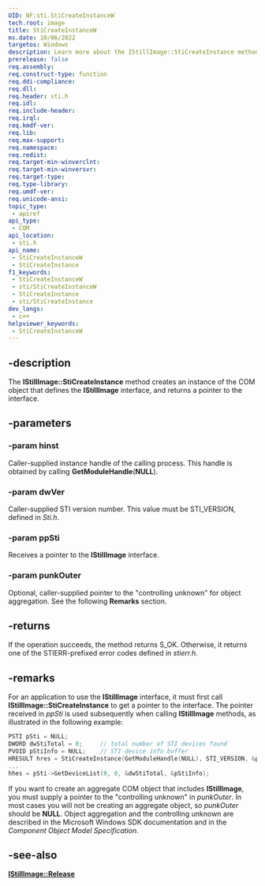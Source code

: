 ```yaml
---
UID: NF:sti.StiCreateInstanceW
tech.root: image
title: StiCreateInstanceW
ms.date: 10/06/2022
targetos: Windows
description: Learn more about the IStillImage::StiCreateInstance method.
prerelease: false
req.assembly: 
req.construct-type: function
req.ddi-compliance: 
req.dll: 
req.header: sti.h
req.idl: 
req.include-header: 
req.irql: 
req.kmdf-ver: 
req.lib: 
req.max-support: 
req.namespace: 
req.redist: 
req.target-min-winverclnt: 
req.target-min-winversvr: 
req.target-type: 
req.type-library: 
req.umdf-ver: 
req.unicode-ansi: 
topic_type:
 - apiref
api_type:
 - COM
api_location:
 - sti.h
api_name:
 - StiCreateInstanceW
 - StiCreateInstance
f1_keywords:
 - StiCreateInstanceW
 - sti/StiCreateInstanceW
 - StiCreateInstance
 - sti/StiCreateInstance
dev_langs:
 - c++
helpviewer_keywords:
 - StiCreateInstanceW
---
```


## -description

The **IStillImage::StiCreateInstance** method creates an instance of the COM object that defines the **IStillImage** interface, and returns a pointer to the interface.

## -parameters

### -param hinst

Caller-supplied instance handle of the calling process. This handle is obtained by calling **GetModuleHandle**(**NULL**).

### -param dwVer

Caller-supplied STI version number. This value must be STI\_VERSION, defined in *Sti.h*.

### -param ppSti

Receives a pointer to the **IStillImage** interface.

### -param punkOuter

Optional, caller-supplied pointer to the "controlling unknown" for object aggregation. See the following **Remarks** section.

## -returns

If the operation succeeds, the method returns S\_OK. Otherwise, it returns one of the STIERR-prefixed error codes defined in *stierr.h*.

## -remarks

For an application to use the **IStillImage** interface, it must first call **IStillImage::StiCreateInstance** to get a pointer to the interface. The pointer received in *ppSti* is used subsequently when calling **IStillImage** methods, as illustrated in the following example:

```cpp
PSTI pSti = NULL;
DWORD dwStiTotal = 0;     // total number of STI devices found
PVOID pStiInfo = NULL;    // STI device info buffer
HRESULT hres = StiCreateInstance(GetModuleHandle(NULL), STI_VERSION, &pSti, NULL);
...
hhes = pSti->GetDeviceList(0, 0, &dwStiTotal, &pStiInfo);
```

If you want to create an aggregate COM object that includes **IStillImage**, you must supply a pointer to the "controlling unknown" in *punkOuter*. In most cases you will not be creating an aggregate object, so *punkOuter* should be **NULL**. Object aggregation and the controlling unknown are described in the Microsoft Windows SDK documentation and in the *Component Object Model Specification*.

## -see-also

[**IStillImage::Release**](nf-sti-istillimagew-release.md)
